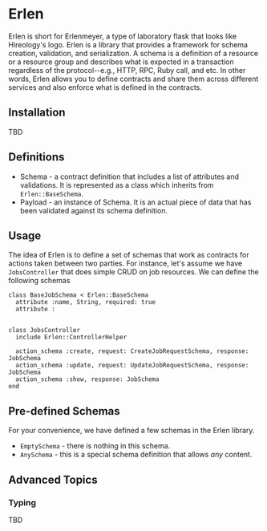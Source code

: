 # Erlen

Erlen is short for Erlenmeyer, a type of laboratory flask that looks like
Hireology's logo. Erlen is a library that provides a framework for schema
creation, validation, and serialization. A schema is a definition of a
resource or a resource group and describes what is expected in a transaction
regardless of the protocol--e.g., HTTP, RPC, Ruby call, and etc. In other
words, Erlen allows you to define contracts and share them across different
services and also enforce what is defined in the contracts.

## Installation

TBD

## Definitions

* Schema - a contract definition that includes a list of attributes and
validations. It is represented as a class which inherits from
`Erlen::BaseSchema`.
* Payload - an instance of Schema. It is an actual piece of data that has
been validated against its schema definition.

## Usage

The idea of Erlen is to define a set of schemas that work as contracts for
actions taken between two parties. For instance, let's assume we have
`JobsController` that does simple CRUD on job resources. We can define the
following schemas

    class BaseJobSchema < Erlen::BaseSchema
      attribute :name, String, required: true
      attribute :


    class JobsController
      include Erlen::ControllerHelper

      action_schema :create, request: CreateJobRequestSchema, response: JobSchema
      action_schema :update, request: UpdateJobRequestSchema, response: JobSchema
      action_schema :show, response: JobSchema
    end

## Pre-defined Schemas

For your convenience, we have defined a few schemas in the Erlen library.

* `EmptySchema` - there is nothing in this schema.
* `AnySchema` - this is a special schema definition that allows _any_
content.

## Advanced Topics

### Typing

TBD
